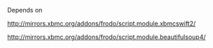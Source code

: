 Depends on

http://mirrors.xbmc.org/addons/frodo/script.module.xbmcswift2/

http://mirrors.xbmc.org/addons/frodo/script.module.beautifulsoup4/

